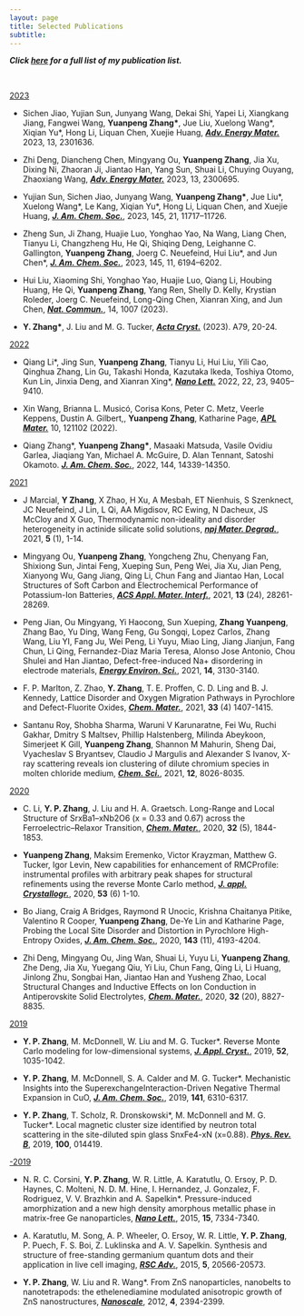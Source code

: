 ```yaml
---
layout: page
title: Selected Publications
subtitle: 　
---
```


<p><b><i>Click <a target="_blank" href="https://scholar.google.com/citations?user=NgqIgO0AAAAJ&hl=e">here</a> for a full list of my publication list.</i></b></p>

<br />

<u>2023</u>

- Sichen Jiao, Yujian Sun, Junyang Wang, Dekai Shi, Yapei Li, Xiangkang Jiang, Fangwei Wang, **Yuanpeng Zhang\***, Jue Liu, Xuelong Wang*, Xiqian Yu*, Hong Li, Liquan Chen, Xuejie Huang, <u><b><i>Adv. Energy Mater.</i></b></u> 2023, 13, 2301636.

- Zhi Deng, Diancheng Chen, Mingyang Ou, **Yuanpeng Zhang**, Jia Xu, Dixing Ni, Zhaoran Ji, Jiantao Han, Yang Sun, Shuai Li, Chuying Ouyang, Zhaoxiang Wang, <u><b><i>Adv. Energy Mater.</i></b></u> 2023, 13, 2300695.

- Yujian Sun, Sichen Jiao, Junyang Wang, **Yuanpeng Zhang\***, Jue Liu\*, Xuelong Wang\*, Le Kang, Xiqian Yu\*, Hong Li, Liquan Chen, and Xuejie Huang, <u><b><i>J. Am. Chem. Soc.</i></b></u>, 2023, 145, 21, 11717–11726.

- Zheng Sun, Ji Zhang, Huajie Luo, Yonghao Yao, Na Wang, Liang Chen, Tianyu Li, Changzheng Hu, He Qi, Shiqing Deng, Leighanne C. Gallington, **Yuanpeng Zhang**, Joerg C. Neuefeind, Hui Liu*, and Jun Chen*, <u><b><i>J. Am. Chem. Soc.</i></b></u>, 2023, 145, 11, 6194–6202.

- Hui Liu, Xiaoming Shi, Yonghao Yao, Huajie Luo, Qiang Li, Houbing Huang, He Qi, **Yuanpeng Zhang**, Yang Ren, Shelly D. Kelly, Krystian Roleder, Joerg C. Neuefeind, Long-Qing Chen, Xianran Xing, and Jun Chen, <u><b><i>Nat. Commun.</i></b></u>, 14, 1007 (2023).

- **Y. Zhang\***, J. Liu and M. G. Tucker, <u><b><i>Acta Cryst.</i></b></u> (2023). A79, 20-24.

<u>2022</u>

- Qiang Li*, Jing Sun, **Yuanpeng Zhang**, Tianyu Li, Hui Liu, Yili Cao, Qinghua Zhang, Lin Gu, Takashi Honda, Kazutaka Ikeda, Toshiya Otomo, Kun Lin, Jinxia Deng, and Xianran Xing*, <u><b><i>Nano Lett.</i></b></u> 2022, 22, 23, 9405–9410.

- Xin Wang, Brianna L. Musicó, Corisa Kons, Peter C. Metz, Veerle Keppens, Dustin A. Gilbert,, **Yuanpeng Zhang**, Katharine Page, <u><b><i>APL Mater.</i></b></u> 10, 121102 (2022).

- Qiang Zhang*, **Yuanpeng Zhang\***, Masaaki Matsuda, Vasile Ovidiu Garlea, Jiaqiang
Yan, Michael A. McGuire, D. Alan Tennant, Satoshi Okamoto. <u><b><i>J. Am. Chem. Soc.</i></b></u>,
2022, 144, 14339-14350.

<u>2021</u>

- J Marcial, **Y Zhang**, X Zhao, H Xu, A Mesbah, ET Nienhuis, S Szenknect, JC Neuefeind, J Lin, L Qi, AA Migdisov, RC Ewing, N Dacheux, JS McCloy and X Guo,
Thermodynamic non-ideality and disorder heterogeneity in actinide silicate solid solutions, <u><b><i>npj Mater. Degrad.</i></b></u>, 2021, **5** (1), 1-14.

- Mingyang Ou, **Yuanpeng Zhang**, Yongcheng Zhu, Chenyang Fan, Shixiong Sun, Jintai Feng, Xueping Sun, Peng Wei, Jia Xu, Jian Peng, Xianyong Wu, Gang Jiang, Qing Li, Chun Fang and Jiantao Han, Local Structures of Soft Carbon and Electrochemical Performance of Potassium-Ion Batteries, <u><b><i>ACS Appl. Mater. Interf.</i></b></u>, 2021, **13** (24), 28261-28269.

- Peng Jian, Ou Mingyang, Yi Haocong, Sun Xueping, **Zhang Yuanpeng**, Zhang Bao, Yu Ding, Wang Feng, Gu Songqi, Lopez Carlos, Zhang Wang, Liu YI, Fang Ju, Wei Peng, Li Yuyu, Miao Ling, Jiang Jianjun, Fang Chun, Li Qing, Fernandez-Diaz Maria Teresa, Alonso Jose Antonio, Chou Shulei and Han Jiantao, Defect-free-induced Na+ disordering in electrode materials, <u><b><i>Energy Environ. Sci.</i></b></u>, 2021, **14**, 3130-3140.

- F. P. Marlton, Z. Zhao, **Y. Zhang**, T. E. Proffen, C. D. Ling and B. J. Kennedy, Lattice Disorder and Oxygen Migration Pathways in Pyrochlore and Defect-Fluorite Oxides, <u><b><i>Chem. Mater.</i></b></u>, 2021, **33** (4) 1407-1415.

- Santanu Roy, Shobha Sharma, Waruni V Karunaratne, Fei Wu, Ruchi Gakhar, Dmitry S Maltsev, Phillip Halstenberg, Milinda Abeykoon, Simerjeet K Gill, **Yuanpeng Zhang**, Shannon M Mahurin, Sheng Dai, Vyacheslav S Bryantsev, Claudio J Margulis and Alexander S Ivanov, X-ray scattering reveals ion clustering of dilute chromium species in molten chloride medium, <u><b><i>Chem. Sci.</i></b></u>, 2021, **12**, 8026-8035.

<u>2020</u>

- C. Li, **Y. P. Zhang**, J. Liu and H. A. Graetsch. Long-Range and Local Structure of SrxBa1–xNb2O6 (x = 0.33 and 0.67) across the Ferroelectric–Relaxor Transition, <u><b><i>Chem. Mater.</i></b></u>, 2020, **32** (5), 1844-1853.

- **Yuanpeng Zhang**, Maksim Eremenko, Victor Krayzman, Matthew G. Tucker, Igor Levin, New capabilities for enhancement of RMCProfile: instrumental profiles with arbitrary peak shapes for structural refinements using the reverse Monte Carlo method, <u><b><i>J. appl. Crystallogr.</i></b></u>, 2020, **53** (6) 1-10.

- Bo Jiang, Craig A Bridges, Raymond R Unocic, Krishna Chaitanya Pitike, Valentino R Cooper, **Yuanpeng Zhang**, De-Ye Lin and Katharine Page, Probing the Local Site Disorder and Distortion in Pyrochlore High-Entropy Oxides, <u><b><i>J. Am. Chem. Soc.</i></b></u>, 2020, **143** (11), 4193-4204.

- Zhi Deng, Mingyang Ou, Jing Wan, Shuai Li, Yuyu Li, **Yuanpeng Zhang**, Zhe Deng, Jia Xu, Yuegang Qiu, Yi Liu, Chun Fang, Qing Li, Li Huang, Jinlong Zhu, Songbai Han, Jiantao Han and Yusheng Zhao, Local Structural Changes and Inductive Effects on Ion Conduction in Antiperovskite Solid Electrolytes, <u><b><i>Chem. Mater.</i></b></u>, 2020, **32** (20), 8827-8835.

<u>2019</u>

- **Y. P. Zhang**, M. McDonnell, W. Liu and M. G. Tucker*. Reverse Monte Carlo modeling for low-dimensional systems, <u><b><i>J. Appl. Cryst.</i></b></u>, 2019, **52**, 1035-1042.

- **Y. P. Zhang**, M. McDonnell, S. A. Calder and M. G. Tucker*. Mechanistic Insights into the SuperexchangeInteraction-Driven Negative Thermal Expansion in CuO, <u><b><i>J. Am. Chem. Soc.</i></b></u>, 2019, **141**, 6310-6317.

- **Y. P. Zhang**, T. Scholz, R. Dronskowski*, M. McDonnell and M. G. Tucker*. Local magnetic cluster size identified by neutron total scattering in the site-diluted spin glass SnxFe4-xN (x=0.88). <u><b><i>Phys. Rev. B</i></b></u>, 2019, **100**, 014419.

<u>-2019</u>

- N. R. C. Corsini, **Y. P. Zhang**, W. R. Little, A. Karatutlu, O. Ersoy, P. D. Haynes, C. Molteni, N. D. M. Hine, I. Hernandez, J. Gonzalez, F. Rodriguez, V. V. Brazhkin and A. Sapelkin*. Pressure-induced amorphization and a new high density amorphous metallic phase in matrix-free Ge nanoparticles, <u><b><i>Nano Lett.</i></b></u>, 2015, **15**, 7334-7340.

- A. Karatutlu, M. Song, A. P. Wheeler, O. Ersoy, W. R. Little, **Y. P. Zhang**, P. Puech, F. S. Boi, Z. Luklinska and A. V. Sapelkin. Synthesis and structure of free-standing germanium quantum dots and their application in live cell imaging, <u><b><i>RSC Adv.</i></b></u>, 2015, **5**, 20566-20573.

- **Y. P. Zhang**, W. Liu and R. Wang*. From ZnS nanoparticles, nanobelts to nanotetrapods: the ethelenediamine modulated anisotropic growth of ZnS nanostructures, <u><b><i>Nanoscale</i></b></u>, 2012, **4**, 2394-2399.
